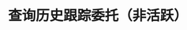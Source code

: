 ---
title: 查询历史跟踪委托（非活跃）
position_number: 19
type: get
description: /az/future/trade/v1/entrust/track-list-history
parameters:
    -
        name: direction
        type: string
        mandatory: false
        default: NEXT
        description: 方向（PREV:上一页；NEXT:下一页）
        ranges: PREV;NEXT
    - 
        name: limit
        type: integer
        mandatory: false
        default: 10
        description: 条数
        ranges:
    -
        name: id
        type: integer
        mandatory: false
        default: N/A
        description:
        ranges:
    -
        name: endTime
        type: integer
        mandatory: false
        default: N/A
        description: 结束时间
        ranges:
    -
        name: startTime
        type: integer
        mandatory: false
        default: N/A
        description: 起始时间
        ranges: 
    - 
        name: symbol
        type: string
        mandatory: false
        default: N/A
        description: 交易对
        ranges:
content_markdown: |-

               #### **限流规则**

               200/s/apikey
left_code_blocks:
    -
        code_block: "public void getTrackDetail() {\r\n\tString text = HttpUtil.get(URL + \"/data/api/az/future/trade/v1/entrust/track-list-history\");\r\n\tSystem.out.println(text);\r\n}"
        title: Java
        language: java
right_code_blocks:
    - code_block: |-
        {
          "error": {
            "code": "",
            "msg": ""
          },
          "msgInfo": "",
          "result": {
            hasNext: true,               //是否有下一页
            hasPre: true,                //是否有上一页
            items:[
              "activationPrice": 0,      //激活价格，如果没有配置，则用当前价格为激活价格
              "avgPrice": 0,             //实际成交均价
              "callback": "",            //回调幅度配置 1比例 2固定
              "callbackVal": 0,          //回调幅度配置值，大于0
              "configActivation": false, //是否配置激活价格
              "createdTime": 0,          //创建时间
              "currentPrice": 0,         //下单时对应类型的实时价格，激活价格和下单行情价格比较，判断激活价格的方向
              "desc": "",                //描述，撤销、委托失败等描述
              "executedQty": 0,          //实际成交数量
              "orderSide": "",           //买卖方向
              "ordinary": true,          //
              "origQty": 0,              //数量（张）
              "positionSide": "",        //持仓方向
              "price": 0,                //订单价格
              "state": "",               //订单状态 NOT_ACTIVATION: 未激活；NOT_TRIGGERED：新建委托（未触发）；TRIGGERING：触发中；TRIGGERED：已触发；USER_REVOCATION：用户撤销；PLATFORM_REVOCATION：平台撤销（拒绝）；EXPIRED：已过期;DELEGATION_FAILED: 委托失败
              "stopPrice": 0,            //触发价格
              "symbol": "",              //交易对
              "trackId": 0,              //跟踪委托id
              "triggerPriceType": "",    //触发价格类型
              "updatedTime": 0           //更新时间
            ]
          },
          "returnCode": 0
        }
      title: Response
      language: json
---